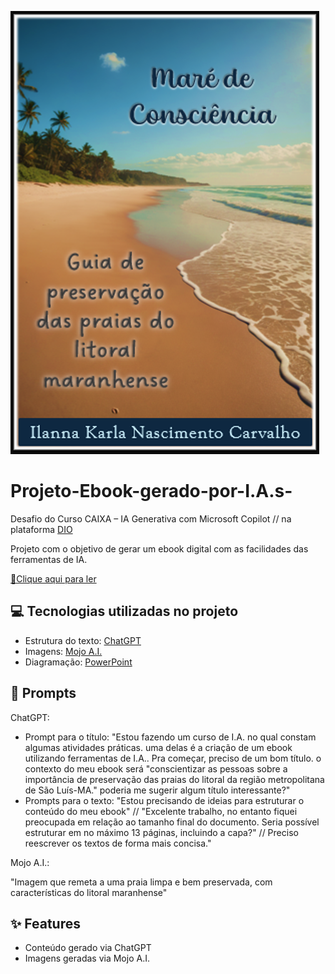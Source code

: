 ![CAPA](/capaebook.png) 

# Projeto-Ebook-gerado-por-I.A.s-
Desafio do Curso CAIXA – IA Generativa com Microsoft Copilot // na plataforma [DIO](https://dio.me)

Projeto com o objetivo de gerar um ebook digital com as facilidades das ferramentas de IA.

<a href="https://github.com/ilannakarla/Projeto-Ebook-gerado-por-I.A.-/blob/main/EBOOK_MAR%C3%89_DE_CONSCI%C3%8ANCIA.pdf" title="View PDF now"> 📕Clique aqui para ler</a>


## 💻 Tecnologias utilizadas no projeto

- Estrutura do texto: [ChatGPT](https://chat.openai.com/) 
- Imagens: [Mojo A.I.](https://mojo.vn/)
- Diagramação: [PowerPoint](https://www.microsoft.com/en/microsoft-365/powerpoint)

## 🧠 Prompts

ChatGPT: 

- Prompt para o título: "Estou fazendo um curso de I.A. no qual constam algumas atividades práticas. uma delas é a criação de um ebook utilizando ferramentas de I.A.. Pra começar, preciso de um bom título. o contexto do meu ebook será "conscientizar as pessoas sobre a importância de  preservação das praias do litoral da região metropolitana de São Luís-MA." poderia me sugerir algum título interessante?"
- Prompts para o texto: "Estou precisando de ideias para estruturar o conteúdo do meu ebook" // "Excelente trabalho, no entanto fiquei preocupada em relação ao tamanho final do documento. Seria possível estruturar em no máximo 13 páginas, incluindo a capa?" // Preciso reescrever os textos de forma mais concisa."


Mojo A.I.: 

"Imagem que remeta a uma praia limpa e bem preservada, com características do litoral maranhense"


## ✨ Features

- Conteúdo gerado via ChatGPT
- Imagens geradas via Mojo A.I.

 
